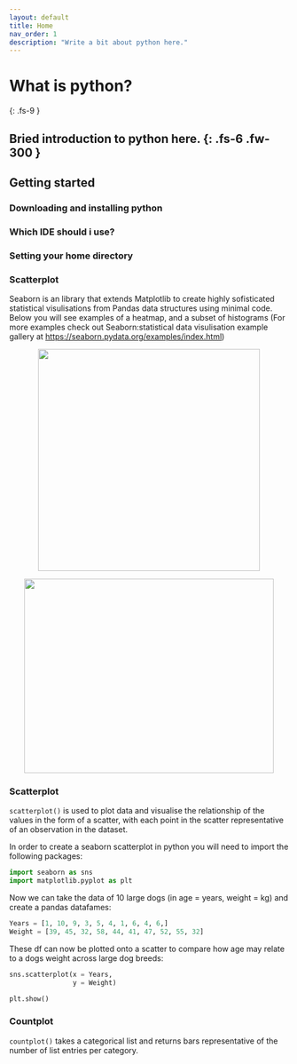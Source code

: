 ```yaml
---
layout: default
title: Home
nav_order: 1
description: "Write a bit about python here."
---
```


# What is python?
{: .fs-9 }

Bried introduction to python here.
{: .fs-6 .fw-300 }
---

## Getting started

### Downloading and installing python
### Which IDE should i use?
### Setting your home directory



### Scatterplot




Seaborn is an library that extends Matplotlib to create highly sofisticated statistical visulisations from Pandas data structures using minimal code. Below you will see examples of a heatmap, and a subset of histograms (For more examples check out Seaborn:statistical data visulisation example gallery at https://seaborn.pydata.org/examples/index.html)

<p align="center"> <img src="https://user-images.githubusercontent.com/94447127/168817370-1c623b25-cfe6-4906-bf95-d974da18c311.png" width="400" height="400"> </p>
<p align="center"> <img src="https://user-images.githubusercontent.com/94447127/168819351-4791adae-1242-4ad8-ac40-60e22364b445.png" width="450" height="350"> </p>

### Scatterplot

  `scatterplot()` is used to plot data and visualise the relationship of the values in the form of a scatter, with each point in the scatter representative of an observation in the dataset.
  
 In order to create a seaborn scatterplot in python you will need to import the following packages:
  
  ```python
  import seaborn as sns
  import matplotlib.pyplot as plt
   ```
 Now we can take the data of 10 large dogs (in age = years, weight = kg) and create a pandas datafames:
  ```python
  Years = [1, 10, 9, 3, 5, 4, 1, 6, 4, 6,]
  Weight = [39, 45, 32, 58, 44, 41, 47, 52, 55, 32]
  ```
 These df can now be plotted onto a scatter to compare how age may relate to a dogs weight across large dog breeds:
  
  ```python
  sns.scatterplot(x = Years,
                  y = Weight)
  
  plt.show()
  ```
  
  
  
### Countplot
  `countplot()` takes a categorical list and returns bars representative of the number of list entries per category.
  
  
